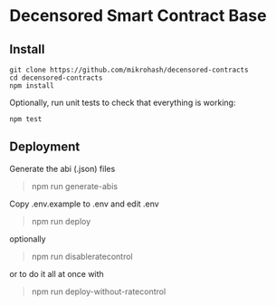 # Decensored Smart Contract Base

## Install

```
git clone https://github.com/mikrohash/decensored-contracts
cd decensored-contracts
npm install
```

Optionally, run unit tests to check that everything is working:

```
npm test
```

## Deployment

Generate the abi (.json) files

> npm run generate-abis

Copy .env.example to .env and edit .env

> npm run deploy

optionally

> npm run disableratecontrol

or to do it all at once with

> npm run deploy-without-ratecontrol

